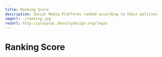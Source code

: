 ```yaml
---
title: Ranking Score
description: Social Media Platforms ranked according to their policies
imgUrl: ./ranking.jpg
resUrl: http://placplac.densitydesign.org/login
---
```


# Ranking Score

